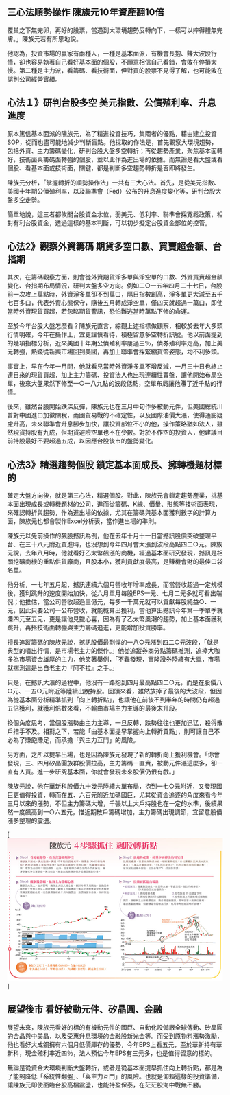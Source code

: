 ## 三心法順勢操作 陳族元10年資產翻10倍

覆巢之下無完卵，再好的股票，當遇到大環境趨勢反轉向下，一樣可以摔得體無完膚。」陳族元若有所思地說。

他認為，投資市場的贏家有兩種人，一種是基本面派，有機會長抱、賺大波段行情，卻也容易執著自己看好基本面的個股，不願意相信自己看錯，會敗在停損太慢。第二種是主力派，看籌碼、看技術面，但對買的股票不見得了解，也可能敗在誤判公司經營實績。

 

## **心法１》研判台股多空** **美元指數、公債殖利率、升息進度**

 

原本篤信基本面派的陳族元，為了精進投資技巧，集兩者的優點，藉由建立投資SOP，從而也盡可能地減少判斷盲點。他採取的作法是，首先觀察大環境趨勢，包括外資、主力籌碼變化，研判台股大盤多空轉折；再從趨勢產業，聚焦基本面轉好，技術面與籌碼面轉強的個股，並以此作為進出場的依據。而無論是看大盤或看個股、看基本面或技術面，關鍵，都是判斷多空趨勢轉折是否即將發生。

 

陳族元分析，「掌握轉折的順勢操作法」一共有三大心法。首先，是從美元指數、美國十年期公債殖利率，以及聯準會（Fed）公布的升息進度變化等，研判台股大盤多空走勢。

 

簡單地說，這三者都攸關台股資金水位，弱美元、低利率、聯準會採寬鬆政策，相對有利台股資金，透過這樣的基本判斷，可以初步擬定台股資金部位的控管。

 

## **心法2》觀察外資籌碼** **期貨多空口數、買賣超金額、台指期**

 

其次，在籌碼觀察方面，則會從外資期貨淨多單與淨空單的口數、外資買賣超金額變化、台指期布局情況，研判大盤多空方向。例如二○一五年四月二十七日，台股前一次攻上萬點時，外資淨多單卻不到萬口，隔日指數創高，淨多單更大減至五千七百多口，代表外資心態保守，隨後五月轉成淨空單，僅四天就超過一萬口，即使當時外資現貨買超，若忽略期貨警訊，恐怕難逃當時萬點下修的命運。

至於今年台股大盤怎麼看？陳族元直言，綜觀上述指標做觀察，相較於去年大多頭行情明確，今年在操作上，宜更謹慎看待，積極留意多空轉折訊號。他以前面提到的幾項指標分析，近來美國十年期公債殖利率屢過三％，債券殖利率走高，加上美元轉強，熱錢從新興市場回到美國，再加上聯準會採緊縮貨幣姿態，均不利多頭。

 

事實上，早在今年一月間，他就看見當時外資淨多單不增反減，一月三十日也終止連日來的現貨買超，加上主力籌碼、投資法人也出現連續性賣盤，讓他開始布局空單，後來大盤果然下修至一○一八九點的波段低點，空單布局讓他賺了近千點的行情。

 

後來，雖然台股開始跌深反彈，陳族元也在三月中旬作多被動元件，但美國總統川普對中國進口加徵關稅，兩國貿易戰的不確定性，以及國際油價大漲，使得通膨疑慮升高，未來聯準會升息腳步加快，讓投資部位不小的他，操作策略猶如法人，雖然現貨持股有九成，但期貨避險空單也不在少數。對於不作空的投資人，他建議目前持股最好不要超過五成，以因應台股後市的盤勢變化。

 

## **心法3》精選趨勢個股** **鎖定基本面成長、擁轉機題材標的**

 

確定大盤方向後，就是第三心法，精選個股。對此，陳族元會鎖定趨勢產業，挑基本面出現成長或轉機題材的公司，進而從籌碼、K線、價量、形態等技術面表現，來確認轉折與趨勢，作為進出場的依據，尤其在籌碼與基本面獲利數字的計算方面，陳族元也都會製作Excel分析表，當作進出場的準則。

 

陳族元以先前操作的飆股撼訊為例，他在去年十月十一日當撼訊股價突破整理平台、在三十八元附近買進時，也沒想到今年四月會大漲到波段高點四二○元。陳族元說，去年八月時，他就看好乙太幣飆漲的商機，經過基本面研究發現，撼訊是相關挖礦商機的重點供貨廠商，且股本小，獲利貢獻度最高，是賺機會財的最佳口袋名單。

他分析，一七年五月起，撼訊連續六個月營收年增率成長，而當營收超過一定規模後，獲利跳升的速度開始加快，從六月單月每股EPS一元、七月二元多就可看出端倪；他推估，當公司營收超過三億元，每多一千萬元就可以貢獻每股純益○．一元，因此只要公司一公布營收，就能概算出獲利，當他算出撼訊今年第一季單季就賺四元至五元，更是讓他見獵心喜，因為有了乙太幣風潮的趨勢，加上基本面獲利跳升，再搭技術面轉強與主力籌碼追進，更能增加投資勝率。

 

擅長追蹤籌碼的陳族元說，撼訊股價最剽悍的一八○元漲到四二○元波段，「就是典型的噴出行情，是市場老主力的傑作。」他從追蹤券商分點籌碼推測，追捧大咖多為市場資金雄厚的主力，他笑著舉例，「不難發現，富隆證券陸續有大單，市場就揣測這是出自老主力『阿不拉』之手。」

 

只是，在撼訊大漲的過程中，他沒有一路抱到四月最高點四二○元，而是在股價八○元、一五○元附近等陸續出脫持股。回頭來看，雖然放掉了最後的大波段，但因為從基本面分析精準抓到「向上轉折點」，也讓他在前後不到半年的時間仍有超過五倍獲利，就獲利倍數來看，不輸由市場主力主導的最後末升段。

 

換個角度思考，當個股漲勢由主力主導，一旦反轉，跌勢往往也更加迅猛，殺得散戶措手不及。相對之下，若能「由基本面提早掌握向上轉折買點」，則可讓自己不必為了賺飽賺足，而承擔「與主力互鬥」的風險。

 

另方面，之所以提早出場，也是因為陳族元發現了新的轉折向上獲利機會。「你會發現，三、四月矽晶圓族群股價拉高，主力籌碼一直賣，被動元件漲這麼多，卻一直有人買。進一步研究基本面，你就會發現未來股價仍很有戲。」

陳族元說，他在華新科股價九十幾元陸續大單布局，抱到一七○元附近，又發現國巨更值得投資，轉而在五、六百元附近加碼國巨，尤其從資金追逐的角度來看今年三月以來的漲勢，不但主力籌碼大增，千張以上大戶持股也在一定的水準，後續果然一度飆高到一○六五元，惟近期散戶籌碼增加，主力籌碼出現調節，宜留意股價漲多整理的震盪。

 

[![陳族元 ](images/112.jpg)]

 

## **展望後市** **看好被動元件、矽晶圓、金融**

 

展望未來，陳族元看好的標的有被動元件的國巨、自動化設備廠全球傳動、矽晶圓的合晶與中美晶，以及受惠升息環境的金融股新光金等。而受到原物料漲勢激勵，他也看好大成鋼擁有六個月低價庫存的優勢，今年EPS上看五元，至於華新持有華新科，現金殖利率近四％，法人預估今年EPS有三元多，也是值得留意的標的。

 

無論是從資金大環境判斷大盤轉折，或者是從基本面提早抓住向上轉折點，都是為了能夠降低「系統性翻盤」、「與主力互鬥」的風險。也就是仰賴這樣的投資準備，讓陳族元即使面臨台股高檔震盪，也能持盈保泰，在茫茫股海中戰無不勝。
